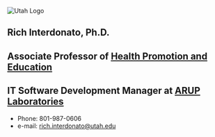 ![Utah Logo](https://healthcare.utah.edu/rebrand/img/logos/uhealth-logo.svg)

## Rich Interdonato, Ph.D.
## Associate Professor of [Health Promotion and Education](http://medicine.utah.edu/radiology/)
## IT Software Development Manager at [ARUP Laboratories](http://wwwlaruplab.com)
* Phone: 801-987-0606
* e-mail: <rich.interdonato@utah.edu>


